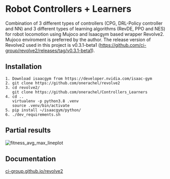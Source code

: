 # Robot Controllers + Learners 

Combination of 3 different types of controllers (CPG, DRL-Policy controller and NN) and 3 different types of learning algorithms (RevDE, PPO and NES) for robot locomotion using Mujoco and Isaacgym based wrapper Revolve2. Mujoco enviroment is preferred by the author. The release version of Revolve2 used in this project is v0.3.1-beta1 (https://github.com/ci-group/revolve2/releases/tag/v0.3.1-beta1).

## Installation 
``` 
1. Download isaacgym from https://developer.nvidia.com/isaac-gym
2. git clone https://github.com/onerachel/revolve2
3. cd revolve2/
   git clone https://github.com/onerachel/Controllers_Learners
4. cd ..
   virtualenv -p python3.8 .venv
   source .venv/bin/activate
5. pip install ~/isaacgym/python/
6. ./dev_requirements.sh
``` 
## Partial results
![fitness_avg_max_lineplot](https://user-images.githubusercontent.com/75667244/209528586-7d6b0864-0ce3-463c-bed3-1452296d4de9.png)


## Documentation 

[ci-group.github.io/revolve2](https://ci-group.github.io/revolve2/) 
